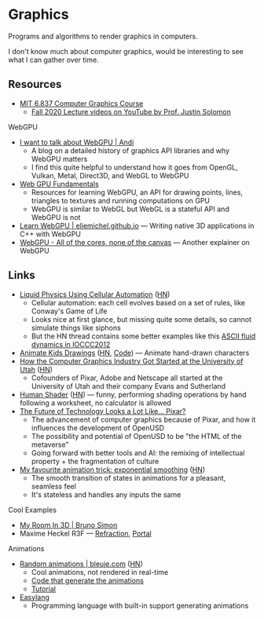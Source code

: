 # Graphics

Programs and algorithms to render graphics in computers.

I don't know much about computer graphics, would be interesting to see what I
can gather over time.

## Resources

- [MIT 6.837 Computer Graphics Course](https://ocw.mit.edu/courses/6-837-computer-graphics-fall-2012/pages/syllabus/)
  - [Fall 2020 Lecture videos on YouTube by Prof. Justin Solomon](https://youtube.com/playlist?list=PLQ3UicqQtfNuBjzJ-KEWmG1yjiRMXYKhh)

WebGPU

- [I want to talk about WebGPU | Andi](https://cohost.org/mcc/post/1406157-i-want-to-talk-about-webgpu)
  - A blog on a detailed history of graphics API libraries and why WebGPU
    matters
  - I find this quite helpful to understand how it goes from OpenGL, Vulkan,
    Metal, Direct3D, and WebGL to WebGPU
- [Web GPU Fundamentals](https://webgpufundamentals.org/)
  - Resources for learning WebGPU, an API for drawing points, lines, triangles
    to textures and running computations on GPU
  - WebGPU is similar to WebGL but WebGL is a stateful API and WebGPU is not
- [Learn WebGPU | eliemichel.github.io](https://eliemichel.github.io/LearnWebGPU/)
  — Writing native 3D applications in C++ with WebGPU
- [WebGPU - All of the cores, none of the canvas](https://surma.dev/things/webgpu/)
  — Another explainer on WebGPU

## Links

- [Liquid Physics Using Cellular Automation](https://www.jgallant.com/2d-liquid-simulator-with-cellular-automaton-in-unity/)
  ([HN](https://news.ycombinator.com/item?id=34946877))
  - Cellular automation: each cell evolves based on a set of rules, like
    Conway's Game of Life
  - Looks nice at first glance, but missing quite some details, so cannot
    simulate things like siphons
  - But the HN thread contains some better examples like this
    [ASCII fluid dynamics in IOCCC2012](https://youtu.be/QMYfkOtYYlg)
- [Animate Kids Drawings](https://fairanimateddrawings.com/site/home)
  ([HN](https://news.ycombinator.com/item?id=35561203),
  [Code](https://github.com/facebookresearch/AnimatedDrawings#readme)) — Animate
  hand-drawn characters
- [How the Computer Graphics Industry Got Started at the University of Utah](https://spectrum.ieee.org/history-of-computer-graphics-industry)
  ([HN](https://news.ycombinator.com/item?id=36264744))
  - Cofounders of Pixar, Adobe and Netscape all started at the University of
    Utah and their company Evans and Sutherland
- [Human Shader](https://humanshader.com/)
  ([HN](https://news.ycombinator.com/item?id=36779855)) — funny, performing
  shading operations by hand following a worksheet, no calculator is allowed
- [The Future of Technology Looks a Lot Like... Pixar?](https://digitalnative.substack.com/p/the-future-of-technology-looks-a)
  - The advancement of computer graphics because of Pixar, and how it influences
    the development of OpenUSD
  - The possibility and potential of OpenUSD to be "the HTML of the metaverse"
  - Going forward with better tools and AI: the remixing of intellectual
    property + the fragmentation of culture
- [My favourite animation trick: exponential smoothing](https://lisyarus.github.io/blog/programming/2023/02/21/exponential-smoothing.html)
  ([HN](https://news.ycombinator.com/item?id=39637487))
  - The smooth transition of states in animations for a pleasant, seamless feel
  - It's stateless and handles any inputs the same

Cool Examples

- [My Room In 3D | Bruno Simon](https://github.com/brunosimon/my-room-in-3d/tree/main)
- Maxime Heckel R3F — [Refraction](https://r3f.maximeheckel.com/refraction),
  [Portal](https://r3f.maximeheckel.com/portal)

Animations

- [Random animations | bleuje.com](https://bleuje.com/randomanimations/)
  ([HN](https://news.ycombinator.com/item?id=39025631))
  - Cool animations, not rendered in real-time
  - [Code that generate the animations](https://github.com/Bleuje/processing-animations-code/tree/main)
  - [Tutorial](https://bleuje.com/tutorials/)
- [Easylang](https://tiki.li/apps/)
  - Programming language with built-in support generating animations
